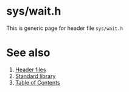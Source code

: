 # sys/wait.h
This is generic page for header file `sys/wait.h`
# See also
1. [Header files](../README.md)
2. [Standard library](../../README.md)
3. [Table of Contents](../../../README.md)
